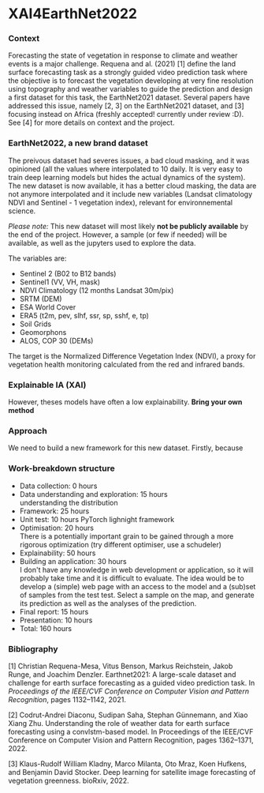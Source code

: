 # XAI4EarthNet2022

### Context
Forecasting the state of vegetation in response to climate and weather events is a major challenge. Requena and al. (2021) [1] define the land surface forecasting task as a strongly guided video prediction task where the objective is to forecast the vegetation developing at very fine resolution using topography and weather variables to guide the prediction and design a first dataset for this task, the EarthNet2021 dataset. Several papers have addressed this issue, namely [2, 3] on the EarthNet2021 dataset, and [3] focusing instead on Africa (freshly accepted! currently under review :D). See [4] for more details on context and the project.

### EarthNet2022, a new brand dataset
The preivous dataset had severes issues, a bad cloud masking, and it was opinioned (all the values where interpolated to 10 daily. It is very easy to train deep learning models but hides the actual dynamics of the system). The new dataset is now available, it has a better cloud masking, the data are not anymore interpolated and it include new variables (Landsat climatology NDVI and Sentinel - 1 vegetation index), relevant for environnemental science.

*Please note:* This new dataset will most likely **not be publicly available** by the end of the project. However, a sample (or few if needed) will be available, as well as the jupyters used to explore the data. 

The variables are:
* Sentinel 2 (B02 to B12 bands)
* Sentinel1 (VV, VH, mask)
* NDVI Climatology (12 months Landsat 30m/pix)
* SRTM (DEM)
* ESA World Cover
* ERA5 (t2m, pev, slhf, ssr, sp, sshf, e, tp)
* Soil Grids
* Geomorphons
* ALOS, COP 30 (DEMs)

The target is the Normalized Difference Vegetation Index (NDVI), a proxy for vegetation health monitoring calculated from the red and infrared bands.



### Explainable IA (XAI) 
However, theses models have often a low explainability.  **Bring your own method**

### Approach
We need to build a new framework for this new dataset. Firstly, because 

### Work-breakdown structure 
 * Data collection: 0 hours
 * Data understanding and exploration: 15 hours   
understanding the distribution 
 * Framework: 25 hours   
 * Unit test: 10 hours
PyTorch lighnight framework
 * Optimisation: 20 hours   
There is a potentially important grain to be gained through a more rigorous optimization (try different optimiser, use a schudeler) 
 * Explainability: 50 hours
 * Building an application: 30 hours   
I don't have any knowledge in web development or application, so it will probably take time and it is difficult to evaluate. The idea would be to develop a (simple) web page with an access to the model and a (sub)set of samples from the test test. Select a sample on the map, and generate its prediction as well as the analyses of the prediction.
 * Final report: 15 hours
 * Presentation: 10 hours
 * Total: 160 hours


### Bibliography
[1] Christian Requena-Mesa, Vitus Benson, Markus Reichstein, Jakob Runge, and Joachim Denzler. Earthnet2021: A large-scale dataset and challenge for earth surface forecasting as a guided video prediction task. In *Proceedings of the IEEE/CVF Conference on Computer Vision and Pattern Recognition*, pages 1132–1142, 2021.

[2] Codrut-Andrei Diaconu, Sudipan Saha, Stephan Günnemann, and Xiao Xiang Zhu. Understanding the role of weather data for earth surface forecasting using a convlstm-based model. In Proceedings of the IEEE/CVF Conference on Computer Vision and Pattern Recognition, pages 1362–1371, 2022.

[3] Klaus-Rudolf William Kladny, Marco Milanta, Oto Mraz, Koen Hufkens, and Benjamin David Stocker. Deep learning for satellite image forecasting of vegetation greenness. bioRxiv, 2022.

